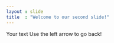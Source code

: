 ```yaml
---
layout : slide
title  : "Welcome to our second slide!"
---
```

Your text
Use the left arrow to go back!
